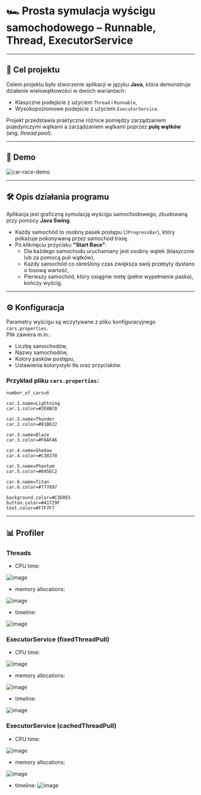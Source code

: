 # 🏎️ Prosta symulacja wyścigu samochodowego – Runnable, Thread, ExecutorService

---

## 🎯 Cel projektu

Celem projektu było stworzenie aplikacji w języku **Java**, która demonstruje działanie wielowątkowości w dwóch wariantach:

- Klasyczne podejście z użyciem `Thread` i `Runnable`,
- Wysokopoziomowe podejście z użyciem `ExecutorService`.

Projekt przedstawia praktyczne różnice pomiędzy zarządzaniem pojedynczymi wątkami a zarządzaniem wątkami poprzez **pulę wątków** (ang. _thread pool_).

---

## 🎥 Demo

![car-race-demo](https://github.com/user-attachments/assets/367d756b-e40b-4936-99cf-aefa0832ceb7)

---

## 🛠️ Opis działania programu

Aplikacja jest graficzną symulacją wyścigu samochodowego, zbudowaną przy pomocy **Java Swing**.

- Każdy samochód to osobny pasek postępu (`JProgressBar`), który pokazuje pokonywaną przez samochód trasę.
- Po kliknięciu przycisku **"Start Race"**:
  - Dla każdego samochodu uruchamiany jest osobny wątek (klasycznie lub za pomocą puli wątków),
  - Każdy samochód co określony czas zwiększa swój przebyty dystans o losową wartość,
  - Pierwszy samochód, który osiągnie metę (pełne wypełnienie paska), kończy wyścig.

---

## ⚙️ Konfiguracja

Parametry wyścigu są wczytywane z pliku konfiguracyjnego `cars.properties`.  
Plik zawiera m.in.:

- Liczbę samochodów,
- Nazwy samochodów,
- Kolory pasków postępu,
- Ustawienia kolorystyki tła oraz przycisków.

### Przykład pliku `cars.properties`:

```properties
number_of_cars=6

car.1.name=Lightning
car.1.color=#2E8BC0

car.2.name=Thunder
car.2.color=#81B622

car.3.name=Blaze
car.3.color=#F8AFA6

car.4.name=Shadow
car.4.color=#C38370

car.5.name=Phantom
car.5.color=#845EC2

car.6.name=Titan
car.6.color=#777897

background.color=#C3E0E5
button.color=#41729F
text.color=#F7F7F7
```
---

## 📊 Profiler

### Threads

- CPU time:

![image](https://github.com/user-attachments/assets/9ad5b0d1-872f-4b9e-a68e-0b900e697014)

- memory allocations:

![image](https://github.com/user-attachments/assets/0ee89463-60c7-477d-9309-e24e3283da31)

- timeline:

![image](https://github.com/user-attachments/assets/1cdf4fb2-5499-4775-b1aa-64580c317647)

### ExecutorService (fixedThreadPull)

- CPU time:

![image](https://github.com/user-attachments/assets/8e21c1fd-7b34-401b-a9ae-8ecc9e713cf7)

- memory allocations:

![image](https://github.com/user-attachments/assets/7cf3fa19-9c06-4146-95ec-8dd2a752a6b0)

- timeline:

![image](https://github.com/user-attachments/assets/8dc2937c-a603-4606-84b3-3a0c194a02fc)

### ExecutorService (cachedThreadPull)

- CPU time:

![image](https://github.com/user-attachments/assets/6a3a5096-ac96-4231-9bcf-86c8a5e28733)

- memory allocations:

![image](https://github.com/user-attachments/assets/28f0a40a-174f-4503-9373-da620cf42a82)

- timeline:
![image](https://github.com/user-attachments/assets/0d3f6662-2ab1-4e98-91da-369330d8c6c6)
